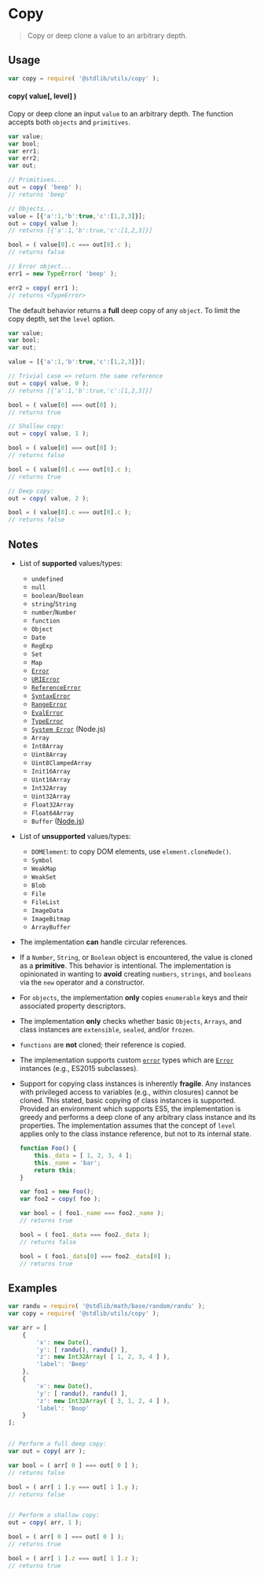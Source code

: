 # Copy

> Copy or deep clone a value to an arbitrary depth.


<section class="usage">

## Usage

``` javascript
var copy = require( '@stdlib/utils/copy' );
```

#### copy( value\[, level\] )

Copy or deep clone an input `value` to an arbitrary depth. The function accepts both `objects` and `primitives`.

``` javascript
var value;
var bool;
var err1;
var err2;
var out;

// Primitives...
out = copy( 'beep' );
// returns 'beep'

// Objects...
value = [{'a':1,'b':true,'c':[1,2,3]}];
out = copy( value );
// returns [{'a':1,'b':true,'c':[1,2,3]}]

bool = ( value[0].c === out[0].c );
// returns false

// Error object...
err1 = new TypeError( 'beep' );

err2 = copy( err1 );
// returns <TypeError>
```

The default behavior returns a __full__ deep copy of any `object`. To limit the copy depth, set the `level` option.

``` javascript
var value;
var bool;
var out;

value = [{'a':1,'b':true,'c':[1,2,3]}];

// Trivial case => return the same reference
out = copy( value, 0 );
// returns [{'a':1,'b':true,'c':[1,2,3]}]

bool = ( value[0] === out[0] );
// returns true

// Shallow copy:
out = copy( value, 1 );

bool = ( value[0] === out[0] );
// returns false

bool = ( value[0].c === out[0].c );
// returns true

// Deep copy:
out = copy( value, 2 );

bool = ( value[0].c === out[0].c );
// returns false
```

</section>

<!-- /.usage -->


<section class="notes">

## Notes

* List of __supported__ values/types:

  - `undefined`
  - `null`
  - `boolean`/`Boolean`
  - `string`/`String`
  - `number`/`Number`
  - `function`
  - `Object`
  - `Date`
  - `RegExp`
  - `Set`
  - `Map`
  - [`Error`][mdn-error]
  - [`URIError`][mdn-uri-error]
  - [`ReferenceError`][mdn-reference-error]
  - [`SyntaxError`][mdn-syntax-error]
  - [`RangeError`][mdn-range-error]
  - [`EvalError`][mdn-eval-error]
  - [`TypeError`][mdn-type-error]
  - [`System Error`][node-system-error] (Node.js)
  - `Array`
  - `Int8Array`
  - `Uint8Array`
  - `Uint8ClampedArray`
  - `Init16Array`
  - `Uint16Array`
  - `Int32Array`
  - `Uint32Array`
  - `Float32Array`
  - `Float64Array`
  - `Buffer` ([Node.js][node-buffer])

* List of __unsupported__ values/types:

  - `DOMElement`: to copy DOM elements, use `element.cloneNode()`.
  - `Symbol`
  - `WeakMap`
  - `WeakSet`
  - `Blob`
  - `File`
  - `FileList`
  - `ImageData`
  - `ImageBitmap`
  - `ArrayBuffer`

* The implementation __can__ handle circular references.

* If a `Number`, `String`, or `Boolean` object is encountered, the value is cloned as a __primitive__. This behavior is intentional. The implementation is opinionated in wanting to __avoid__ creating `numbers`, `strings`, and `booleans` via the `new` operator and a constructor.

* For `objects`, the implementation __only__ copies `enumerable` keys and their associated property descriptors.

* The implementation __only__ checks whether basic `Objects`, `Arrays`, and class instances are `extensible`, `sealed`, and/or `frozen`.

* `functions` are __not__ cloned; their reference is copied.

* The implementation supports custom [`error`][mdn-error] types which are [`Error`][mdn-error] instances (e.g., ES2015 subclasses).

* Support for copying class instances is inherently __fragile__. Any instances with privileged access to variables (e.g., within closures) cannot be cloned. This stated, basic copying of class instances is supported. Provided an environment which supports ES5, the implementation is greedy and performs a deep clone of any arbitrary class instance and its properties. The implementation assumes that the concept of `level` applies only to the class instance reference, but not to its internal state.

  ``` javascript
  function Foo() {
      this._data = [ 1, 2, 3, 4 ];
      this._name = 'bar';
      return this;
  }

  var foo1 = new Foo();
  var foo2 = copy( foo );

  var bool = ( foo1._name === foo2._name );
  // returns true

  bool = ( foo1._data === foo2._data );
  // returns false

  bool = ( foo1._data[0] === foo2._data[0] );
  // returns true
  ```

</section>

<!-- /.notes -->


<section class="examples">

## Examples

``` javascript
var randu = require( '@stdlib/math/base/random/randu' );
var copy = require( '@stdlib/utils/copy' );

var arr = [
    {
        'x': new Date(),
        'y': [ randu(), randu() ],
        'z': new Int32Array( [ 1, 2, 3, 4 ] ),
        'label': 'Beep'
    },
    {
        'x': new Date(),
        'y': [ randu(), randu() ],
        'z': new Int32Array( [ 3, 1, 2, 4 ] ),
        'label': 'Boop'
    }
];


// Perform a full deep copy:
var out = copy( arr );

var bool = ( arr[ 0 ] === out[ 0 ] );
// returns false

bool = ( arr[ 1 ].y === out[ 1 ].y );
// returns false


// Perform a shallow copy:
out = copy( arr, 1 );

bool = ( arr[ 0 ] === out[ 0 ] );
// returns true

bool = ( arr[ 1 ].z === out[ 1 ].z );
// returns true
```

</section>

<!-- /.examples -->


<section class="links">

[mdn-error]: https://developer.mozilla.org/en-US/docs/Web/JavaScript/Reference/Global_Objects/Error
[mdn-type-error]: https://developer.mozilla.org/en-US/docs/Web/JavaScript/Reference/Global_Objects/TypeError
[mdn-syntax-error]: https://developer.mozilla.org/en-US/docs/Web/JavaScript/Reference/Global_Objects/SyntaxError
[mdn-range-error]: https://developer.mozilla.org/en-US/docs/Web/JavaScript/Reference/Global_Objects/RangeError
[mdn-reference-error]: https://developer.mozilla.org/en-US/docs/Web/JavaScript/Reference/Global_Objects/ReferenceError
[mdn-uri-error]: https://developer.mozilla.org/en-US/docs/Web/JavaScript/Reference/Global_Objects/URIError
[mdn-eval-error]: https://developer.mozilla.org/en-US/docs/Web/JavaScript/Reference/Global_Objects/EvalError
[node-system-error]: https://nodejs.org/api/errors.html#errors_class_system_error

[node-buffer]: http://nodejs.org/api/buffer.html

</section>

<!-- /.links -->
